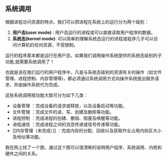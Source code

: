 ## 系统调用
根据进程访问资源的特点，我们可以把进程在系统上的运行分为两个级别：

  1. **用户态(user mode)** : 用户态运行的进程或可以直接读取用户程序的数据。
  2. **系统态(kernel mode)**: 可以简单的理解系统态运行的进程或程序几乎可以访问计算机的任何资源，不受限制。

运行的程序基本都是运行在用户态，如果我们调用操作系统提供的系统态级别的子功能,就需要系统调用了！

也就是说在我们运行的用户程序中，凡是与系统态级别的资源有关的操作（如文件管理、进程控制、内存管理等)，都必须通过系统调用方式向操作系统提出服务请求，并由操作系统代为完成。

这些系统调用按功能大致可分为如下几类：

- 设备管理 ：完成设备的请求或释放，以及设备启动等功能。
- 文件管理 ：完成文件的读、写、创建及删除等功能。
- 进程控制 ：完成进程的创建、撤销、阻塞及唤醒等功能。
- 进程通信 ：完成进程之间的消息传递或信号传递等功能。
- [[内存管理（未完成）]] ：完成内存的分配、回收以及获取作业占用内存区大小及地址等功能。

我在网上找了一个图，通过这个图可以很清晰的说明用户程序、系统调用、内核和硬件之间的关系。